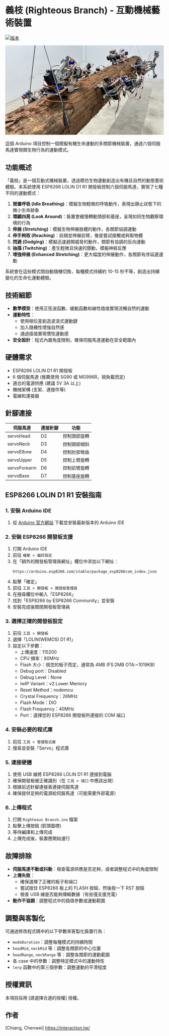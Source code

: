 # 義枝 (Righteous Branch) - 互動機械藝術裝置

[![版本](https://img.shields.io/badge/版本-2.0.1-blue.svg)](https://github.com/chenweichiang/Work-Righteous-Branch/releases/tag/v2.0.1)

<img src="https://raw.githubusercontent.com/chenweichiang/Work-Righteous-Branch/main/images/righteous-branch.jpg" alt="義枝裝置實景" width="800">

這個 Arduino 項目控制一個模擬有機生命運動的多關節機械裝置，通過六個伺服馬達實現類生物行為的運動模式。


## 功能概述

「義枝」是一個互動式機械裝置，透過模仿生物運動創造出有機且自然的動態藝術體驗。本系統使用 ESP8266 LOLIN D1 R1 開發板控制六個伺服馬達，實現了七種不同的運動模式：

1. **閒置呼吸 (Idle Breathing)**：模擬生物輕微的呼吸動作，表現出靜止狀態下的微小生命跡象
2. **環顧四周 (Look Around)**：裝置會緩慢轉動頭部和基座，呈現如同生物觀察環境的行為
3. **伸展 (Stretching)**：模擬生物伸展肢體的動作，各關節協調運動
4. **伸手夠取 (Reaching)**：前傾並伸展前臂，像是嘗試接觸或夠取物體
5. **閃避 (Dodging)**：模擬迅速避開威脅的動作，關節有協調的反向運動
6. **抽搐 (Twitching)**：產生輕微且快速的顫動，模擬神經反應
7. **增強伸展 (Enhanced Stretching)**：更大幅度的伸展動作，各關節有序延遲運動

系統會在這些模式間自動隨機切換，每種模式持續約 10-15 秒不等，創造出持續變化的生命化運動體驗。

## 技術細節

- **數學模型**：使用正弦波函數、緩動函數和線性插值實現流暢自然的運動
- **運動特性**：
  - 使用相位差創造波浪式運動鏈
  - 加入隨機性增強自然感
  - 通過插值實現慣性運動感
- **安全設計**：程式內置角度限制，確保伺服馬達運動在安全範圍內

## 硬體需求

- ESP8266 LOLIN D1 R1 開發板
- 6 個伺服馬達 (推薦使用 SG90 或 MG996R，視負載而定)
- 適合的電源供應 (建議 5V 3A 以上)
- 機械架構 (支架、連接件等)
- 電線和連接器

## 針腳連接

| 伺服馬達 | 連接針腳 | 功能                |
|----------|----------|-------------------|
| servoHead    | D2       | 控制頭部旋轉        |
| servoNeck    | D3       | 控制頸部傾斜        |
| servoElbow   | D4       | 控制肘部彎曲        |
| servoUpper   | D5       | 控制上臂旋轉        |
| servoForearm | D6       | 控制前臂旋轉        |
| servoBase    | D7       | 控制基座旋轉        |

## ESP8266 LOLIN D1 R1 安裝指南

### 1. 安裝 Arduino IDE

1. 從 [Arduino 官方網站](https://www.arduino.cc/en/software) 下載並安裝最新版本的 Arduino IDE

### 2. 安裝 ESP8266 開發板支援

1. 打開 Arduino IDE
2. 前往 `檔案 > 偏好設定`
3. 在「額外的開發板管理員網址」欄位中添加以下網址：
   ```
   https://arduino.esp8266.com/stable/package_esp8266com_index.json
   ```
4. 點擊「確定」
5. 前往 `工具 > 開發板 > 開發板管理員`
6. 在搜尋欄位中輸入「ESP8266」
7. 找到「ESP8266 by ESP8266 Community」並安裝
8. 安裝完成後關閉開發板管理員

### 3. 選擇正確的開發板設定

1. 前往 `工具 > 開發板`
2. 選擇「LOLIN(WEMOS) D1 R1」
3. 設定以下參數：
   - 上傳速度：115200
   - CPU 頻率：80MHz
   - Flash 大小：視您的板子而定，通常為 4MB (FS:2MB OTA:~1019KB)
   - Debug port：Disabled
   - Debug Level：None
   - IwIP Variant：v2 Lower Memory
   - Reset Method：nodemcu
   - Crystal Frequency：26MHz
   - Flash Mode：DIO
   - Flash Frequency：40MHz
   - Port：選擇您的 ESP8266 開發板所連接的 COM 端口

### 4. 安裝必要的程式庫

1. 前往 `工具 > 管理程式庫`
2. 搜尋並安裝「Servo」程式庫

### 5. 連接硬體

1. 使用 USB 線將 ESP8266 LOLIN D1 R1 連接到電腦
2. 確保開發板被正確識別（在 `工具 > 端口` 中應該出現）
3. 根據前述針腳連接表連接伺服馬達
4. 確保提供足夠的電源給伺服馬達（可能需要外部電源）

### 6. 上傳程式

1. 打開 `Righteous Branch.ino` 檔案
2. 點擊上傳按鈕 (箭頭圖標)
3. 等待編譯和上傳完成
4. 上傳完成後，裝置應開始運行

## 故障排除

- **伺服馬達不動或抖動**：檢查電源供應是否足夠，或者調整程式中的角度限制
- **上傳失敗**：
  - 確保選擇了正確的板子和端口
  - 嘗試按住 ESP8266 板上的 FLASH 按鈕，然後按一下 RST 按鈕
  - 檢查 USB 線是否能夠傳輸數據（有些僅支援充電）
- **動作不協調**：調整程式中的插值參數或運動範圍

## 調整與客製化

可通過修改程式碼中的以下參數來客製化裝置行為：

- `modeDuration`：調整每種模式的持續時間
- `headMid`, `neckMid` 等：調整各關節的中心位置
- `headRange`, `neckRange` 等：調整各關節的運動範圍
- 各 case 中的參數：調整特定模式中的運動特性
- `lerp` 函數中的第三個參數：調整運動的平滑程度

## 授權資訊

本項目採用 [請選擇合適的授權] 授權。

## 作者

[Chiang, Chenwei]
https://interaction.tw/


